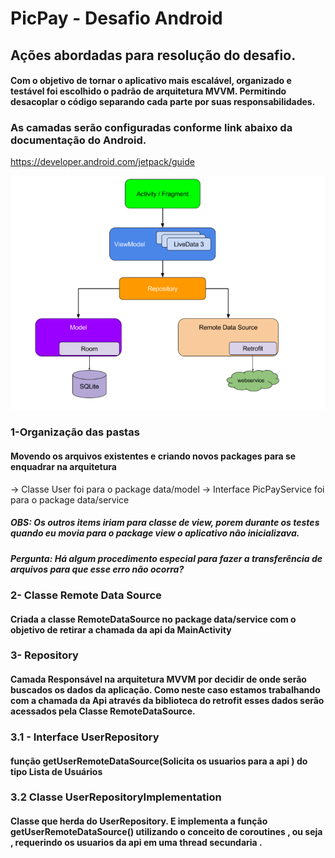 # PicPay - Desafio Android
## Ações abordadas para resolução do desafio.

#### Com o objetivo de tornar o aplicativo mais escalável, organizado e testável foi escolhido o padrão de arquitetura MVVM. Permitindo desacoplar o código separando cada parte por suas responsabilidades.
### As camadas serão configuradas conforme link abaixo da documentação do Android.
https://developer.android.com/jetpack/guide

![](https://github.com/sabinabernardes/desafio-android-PicPay/blob/main/mvvm.png)

### 1-Organização das pastas 
#### Movendo os arquivos existentes e criando novos packages para se enquadrar na arquitetura

-> Classe User  foi para o package data/model
-> Interface PicPayService foi para o package data/service

##### OBS: Os outros items iriam para classe de view, porem durante os testes quando eu movia para o package view o aplicativo não inicializava.
##### Pergunta: Há algum procedimento especial para fazer a transferência de arquivos para que esse erro não ocorra?

### 2- Classe Remote Data Source
#### Criada a classe RemoteDataSource no package data/service com o objetivo de retirar a chamada da api da MainActivity 

### 3- Repository
#### Camada Responsável na arquitetura MVVM por decidir de onde serão buscados os dados da aplicação. Como neste caso estamos trabalhando com a chamada da Api através da biblioteca do retrofit esses dados serão acessados pela Classe RemoteDataSource.

### 3.1 - Interface UserRepository
#### função getUserRemoteDataSource(Solicita os usuarios para a api ) do tipo Lista de Usuários 

### 3.2 Classe UserRepositoryImplementation
#### Classe que herda do UserRepository. E implementa a função getUserRemoteDataSource() utilizando o conceito de coroutines , ou seja , requerindo os usuarios da api em uma thread secundaria .


